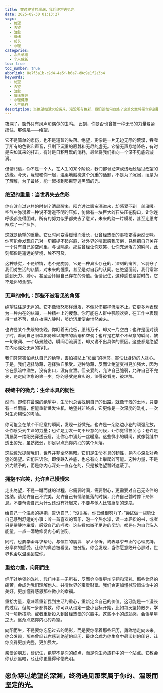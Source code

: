 ```yaml
---
title: 穿过绝望的深渊，我们终将遇见光
date: 2025-09-30 01:13:27
tags:
  - 绝望
  - 希望
  - 治愈
  - 情绪
  - 成长
  - 心理
categories:
  - 心灵感悟
  - 个人成长
toc: true
toc_number: true
abbrlink: 8e7f3a1b-c2d4-4e5f-b6a7-d0c9e1f2a3b4
keywords:
  - 绝望
  - 希望
  - 治愈
  - 情绪管理
  - 心理健康
  - 人生低谷
description: 当绝望如潮水般袭来，淹没所有色彩，我们该如何自处？这篇文章将带你穿越那片无声的黑暗，感受绝望的重量，理解它的存在，并最终在裂缝中寻觅微光，重拾力量，向阳而生。这是一场关于自我疗愈与重生的旅程，愿你在此找到慰藉与前行的勇气。
---
```


夜深了，窗外只有风声和偶尔的虫鸣。
此刻，你是否也曾被一种无形的力量紧紧攫住，那便是——绝望。

它不是简单的悲伤，也不是短暂的失落。绝望，更像是一片无边无际的荒漠，吞噬了所有的色彩和声音，只剩下沉重的寂静和无尽的虚无。它悄无声息地降临，有时是突如其来的打击，有时是日积月累的消耗，最终将我们推向一个深不见底的漩涡。

但请相信，你不是一个人。在人生的某个阶段，我们都曾或深或浅地触碰过绝望的边缘。今天，我想和你一起，温柔地触碰这个沉重的话题，不是为了沉溺，而是为了理解，为了最终，能一起找到那束穿透黑暗的光。

### 绝望的重量：当世界失去色彩

你有没有过这样的时刻？清晨醒来，阳光透过窗帘洒进来，却感受不到一丝温暖。空气中弥漫着一种说不清道不明的压抑，仿佛有一块巨大的石头压在胸口，让你连呼吸都变得困难。所有的努力似乎都失去了意义，未来的路一片模糊，甚至连思考都成了一种负担。

这就是绝望的重量。它让时间变得缓慢而漫长，让曾经热爱的事物变得索然无味。你可能会发现自己对一切都提不起兴趣，对外界的喧嚣感到厌倦，只想把自己关在一个只有自己的空间里，与世隔绝。那些曾经让你欢笑、让你充满活力的瞬间，此刻都像是遥远的梦境，触不可及。

这种感觉，不是矫情，也不是脆弱。它是一种真实存在的、深刻的痛苦。它剥夺了我们对生活的热情，对未来的憧憬，甚至是对自我的认同。在绝望面前，我们常常感到无力、渺小，甚至会怀疑自己存在的价值。但请记住，这种感觉是暂时的，它不是你的全部。

### 无声的挣扎：那些不被看见的角落

绝望往往是无声的。它不像愤怒那样爆发，不像悲伤那样流泪不止。它更多地表现为一种内在的枯竭，一种精神上的疲惫。你可能在人群中强颜欢笑，在工作中表现得一丝不苟，但在夜深人静时，那份沉重便会悄然袭来。

也许是某个失眠的夜晚，你盯着天花板，思绪万千，却又一片空白；也许是面对镜子时，看到自己眼中那份难以掩饰的疲惫和空洞；也许是在某个不经意的瞬间，被一句歌词、一个场景触动，瞬间泪流满面，却又说不出具体的原因。这些都是绝望在内心深处无声的挣扎。

我们常常害怕承认自己的绝望，害怕被贴上“负面”的标签，害怕让身边的人担心。于是，我们选择隐藏，选择独自承受。这种隐藏，反而让绝望变得更加强大，因为它在黑暗中滋生，没有出口，没有宣泄。但亲爱的，允许自己脆弱，允许自己不完美，是走向治愈的第一步。你的感受是真实的，值得被看见，被理解。

### 裂缝中的微光：生命本具的韧性

然而，即使在最深的绝望中，生命也总会找到自己的出路。就像干涸的土地，只要有一丝雨露，便能重新焕发生机。绝望并非终点，它更像是一次深度的洗礼，一次对生命韧性的考验。

你可能会在某个不经意的瞬间，发现一丝微光。也许是一朵路边小花的顽强绽放，让你感受到生命的力量；也许是朋友一句不经意的问候，让你觉得被关心；也许是清晨第一缕阳光穿透云层，让你心中涌起一丝暖意。这些微小的瞬间，就像裂缝中透出的光，虽然微弱，却足以点亮你内心的某个角落。

这些微光提醒我们，世界并非全然黑暗。它们是生命本具的韧性，是内心深处对希望的渴望。它们告诉你，即使跌入谷底，也总有向上攀爬的可能。这种力量，不是外力赋予的，而是你内心深处一直存在的，只是被绝望暂时遮蔽了。

### 拥抱不完美，允许自己慢慢来

走出绝望，不是一蹴而就的过程。它需要时间，需要耐心，更需要对自己无条件的接纳。请允许自己不完美，允许自己有情绪低落的时候，允许自己暂时停下来休息。不要苛责自己为什么还没有好起来，不要与他人比较康复的速度。

给自己一个温柔的拥抱，告诉自己：“没关系，你已经很努力了。”尝试做一些能让自己感到舒适的小事：听一首喜欢的音乐，泡一个热水澡，读一本轻松的书，或者只是静静地坐着，感受自己的呼吸。这些看似微不足道的举动，都是在为自己注入能量，一点一滴地修复内心的创伤。

同时，也要学会寻求帮助。与信任的朋友、家人倾诉，或者寻求专业的心理支持。分享你的感受，让你的痛苦被看见，被分担。你会发现，当你愿意敞开心扉时，世界也会以温柔回应你。

### 重拾力量，向阳而生

经历过绝望的洗礼，我们并非一无所有，反而会变得更加坚韧和深刻。那些曾经的痛苦，会成为我们理解他人、共情世界的宝贵财富。我们会更加懂得珍惜生命中的美好，更加懂得感恩那些微小的幸福。

重拾力量，意味着重新找到生活的重心，重新定义自己的价值。这可能是一个漫长的过程，但每一步都算数。你可以从设定一些小目标开始，比如每天坚持散步，学习一项新技能，或者重新投入到曾经热爱的兴趣中。这些小小的成就感，会像星星之火，逐渐点燃你内心的希望。

向阳而生，不是要你忘记过去的阴影，而是要你带着那些经历，勇敢地走向未来。你会发现，那些曾经让你感到绝望的经历，最终会成为你生命中最深刻的印记，让你变得更加完整，更加强大。

亲爱的朋友，请记住，绝望不是你的终点，而是你生命旅程中的一个站点。它教会你认识黑暗，也让你更懂得珍惜光明。

愿你穿过绝望的深渊，终将遇见那束属于你的、温暖而坚定的光。
---